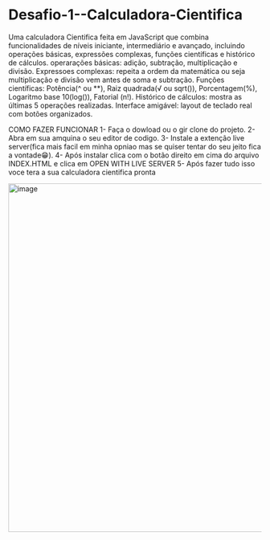 # Desafio-1--Calculadora-Cientifica
Uma calculadora Cientifica feita em JavaScript que combina funcionalidades de níveis iniciante, intermediário e avançado, incluindo operações básicas, expressões complexas, funções científicas e histórico de cálculos.
operarações básicas: adição, subtração, multiplicação  e divisão.
Expressoes complexas: repeita a ordem da matemática ou seja multiplicação e divisão vem antes de soma e subtração.
Funções científicas: Potência(^ ou **), Raiz quadrada(√ ou sqrt()), Porcentagem(%), Logaritmo base 10(log()), Fatorial (n!).
Histórico de cálculos: mostra as últimas 5 operações realizadas.
Interface amigável: layout de teclado real com botões organizados.

COMO FAZER FUNCIONAR
1- Faça o dowload ou o gir clone do projeto.
2- Abra em sua amquina o seu editor de codigo.
3- Instale a extenção live server(fica mais facil em minha opniao mas se quiser tentar do seu jeito fica a vontade😁).
4- Após instalar clica com o botão direito em cima do arquivo INDEX.HTML e clica em OPEN WITH LIVE SERVER
5- Após fazer tudo isso voce tera a sua calculadora cientifica pronta

<img width="583" height="694" alt="image" src="https://github.com/user-attachments/assets/365e6e1b-7fea-4759-b6c8-300ed76182d6" />
